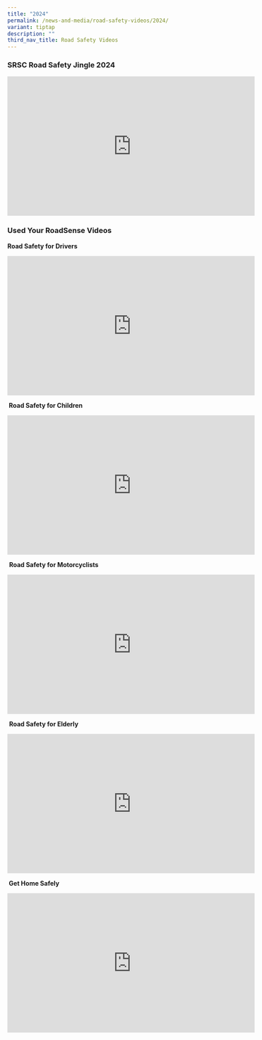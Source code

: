 ```yaml
---
title: "2024"
permalink: /news-and-media/road-safety-videos/2024/
variant: tiptap
description: ""
third_nav_title: Road Safety Videos
---
```

<h3><strong>SRSC Road Safety Jingle&nbsp;2024</strong></h3>
<div class="iframe-wrapper">
<iframe height="315" width="560" allowfullscreen="true" frameborder="0" src="https://www.youtube.com/embed/HmPw18HNplQ?si=auwQhxVago5mousA"></iframe>
</div>
<p></p>
<h3><strong>Used Your RoadSense Videos</strong></h3>
<p><strong>Road Safety for Drivers</strong>
</p>
<div class="iframe-wrapper">
<iframe height="315" width="560" allowfullscreen="true" frameborder="0" src="https://www.youtube.com/embed/-G9ooWlqB0Y?si=Et5mF7W5RgAzWL4p"></iframe>
</div>
<p><strong>&nbsp;Road Safety for Children</strong>
</p>
<div class="iframe-wrapper">
<iframe height="315" width="560" allowfullscreen="true" frameborder="0" src="https://www.youtube.com/embed/U98bzpXm1ew?si=QSeMX9YDT9-um25Y"></iframe>
</div>
<p>&nbsp;<strong>Road Safety for Motorcyclists</strong>
</p>
<div class="iframe-wrapper">
<iframe height="315" width="560" allowfullscreen="true" frameborder="0" src="https://www.youtube.com/embed/TFlk--5lnBw?si=0uQpmSerfFpk9ZFd"></iframe>
</div>
<p>&nbsp;<strong>Road Safety for Elderly</strong>
</p>
<div class="iframe-wrapper">
<iframe height="315" width="560" allowfullscreen="true" frameborder="0" src="https://www.youtube.com/embed/V__9bQkJYug?si=ar4Lzf7loFrEPUlD"></iframe>
</div>
<p><strong>&nbsp;Get Home Safely</strong>
</p>
<div class="iframe-wrapper">
<iframe height="315" width="560" allowfullscreen="true" frameborder="0" src="https://www.youtube.com/embed/UsHTtYCyN8Q?si=EJZPhVOrkoqV8TWi"></iframe>
</div>
<p>&nbsp;</p>
<p>&nbsp;</p>